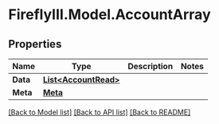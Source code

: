 # FireflyIII.Model.AccountArray

## Properties

Name | Type | Description | Notes
------------ | ------------- | ------------- | -------------
**Data** | [**List&lt;AccountRead&gt;**](AccountRead.md) |  | 
**Meta** | [**Meta**](Meta.md) |  | 

[[Back to Model list]](../README.md#documentation-for-models) [[Back to API list]](../README.md#documentation-for-api-endpoints) [[Back to README]](../README.md)


